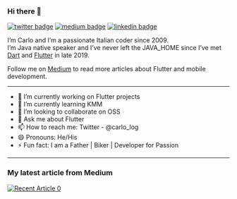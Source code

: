 ### Hi there 👋
[![twitter badge](https://img.shields.io/badge/@carlo_log-30302f?style=flat&logo=twitter)](https://twitter.com/carlo_log)
[![medium badge](https://img.shields.io/badge/CarloDotLog-30302f?style=flat&logo=medium)](https://medium.com/@carlo.log)
[![linkedin badge](https://img.shields.io/badge/CarloDotLog-30302f?style=flat&logo=linkedin)](https://www.linkedin.com/in/carlo-loguercio/)

I’m Carlo and I’m a passionate Italian coder since 2009.<br/>
I’m Java native speaker and I’ve never left the JAVA_HOME since I’ve met [Dart][1] and [Flutter][2] in late 2019.

Follow me on [Medium][3] to read more articles about Flutter and mobile development.

---
- 🔭 I’m currently working on Flutter projects
- 🌱 I’m currently learning KMM
- 👯 I’m looking to collaborate on OSS
- 💬 Ask me about Flutter
- 📫 How to reach me: Twitter - @carlo_log
- 😄 Pronouns: He/His
- ⚡ Fun fact: I am a Father | Biker | Developer for Passion

[1]: https://dart.dev/
[2]: https://flutter.dev/
[3]: https://medium.com/@carlo.log

---

### My latest article from Medium

<a target="_blank" href="https://github-readme-medium-recent-article.vercel.app/medium/@carlo.log/0"><img src="https://github-readme-medium-recent-article.vercel.app/medium/@carlo.log/0" alt="Recent Article 0"> 

